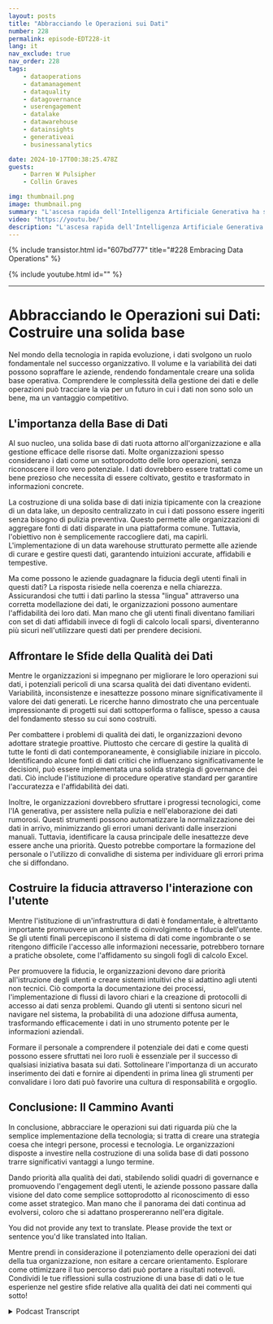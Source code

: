 ```yaml
---
layout: posts
title: "Abbracciando le Operazioni sui Dati"
number: 228
permalink: episode-EDT228-it
lang: it
nav_exclude: true
nav_order: 228
tags:
    - dataoperations
    - datamanagement
    - dataquality
    - datagovernance
    - userengagement
    - datalake
    - datawarehouse
    - datainsights
    - generativeai
    - businessanalytics

date: 2024-10-17T00:38:25.478Z
guests:
    - Darren W Pulsipher
    - Collin Graves

img: thumbnail.png
image: thumbnail.png
summary: "L'ascesa rapida dell'Intelligenza Artificiale Generativa ha spostato l'attenzione dei Chief Innovation Officers (CIOs) dalla gestione dell'infrastruttura alla gestione delle informazioni e dei dati. In questo episodio, Darren intervista Collin Graves, il fondatore di NorthLabs."
video: "https://youtu.be/"
description: "L'ascesa rapida dell'Intelligenza Artificiale Generativa ha spostato l'attenzione dei Chief Innovation Officers (CIOs) dalla gestione dell'infrastruttura alla gestione delle informazioni e dei dati. In questo episodio, Darren intervista Collin Graves, il fondatore di NorthLabs."
---
```


<div>
{% include transistor.html id="607bd777" title="#228 Embracing Data Operations" %}

{% include youtube.html id="" %}
</div>

---

# Abbracciando le Operazioni sui Dati: Costruire una solida base

Nel mondo della tecnologia in rapida evoluzione, i dati svolgono un ruolo fondamentale nel successo organizzativo. Il volume e la variabilità dei dati possono sopraffare le aziende, rendendo fondamentale creare una solida base operativa. Comprendere le complessità della gestione dei dati e delle operazioni può tracciare la via per un futuro in cui i dati non sono solo un bene, ma un vantaggio competitivo.

## L'importanza della Base di Dati

Al suo nucleo, una solida base di dati ruota attorno all'organizzazione e alla gestione efficace delle risorse dati. Molte organizzazioni spesso considerano i dati come un sottoprodotto delle loro operazioni, senza riconoscere il loro vero potenziale. I dati dovrebbero essere trattati come un bene prezioso che necessita di essere coltivato, gestito e trasformato in informazioni concrete.

La costruzione di una solida base di dati inizia tipicamente con la creazione di un data lake, un deposito centralizzato in cui i dati possono essere ingeriti senza bisogno di pulizia preventiva. Questo permette alle organizzazioni di aggregare fonti di dati disparate in una piattaforma comune. Tuttavia, l'obiettivo non è semplicemente raccogliere dati, ma capirli. L'implementazione di un data warehouse strutturato permette alle aziende di curare e gestire questi dati, garantendo intuizioni accurate, affidabili e tempestive.

Ma come possono le aziende guadagnare la fiducia degli utenti finali in questi dati? La risposta risiede nella coerenza e nella chiarezza. Assicurandosi che tutti i dati parlino la stessa "lingua" attraverso una corretta modellazione dei dati, le organizzazioni possono aumentare l'affidabilità dei loro dati. Man mano che gli utenti finali diventano familiari con set di dati affidabili invece di fogli di calcolo locali sparsi, diventeranno più sicuri nell'utilizzare questi dati per prendere decisioni.

## Affrontare le Sfide della Qualità dei Dati

Mentre le organizzazioni si impegnano per migliorare le loro operazioni sui dati, i potenziali pericoli di una scarsa qualità dei dati diventano evidenti. Variabilità, inconsistenze e inesattezze possono minare significativamente il valore dei dati generati. Le ricerche hanno dimostrato che una percentuale impressionante di progetti sui dati sottoperforma o fallisce, spesso a causa del fondamento stesso su cui sono costruiti.

Per combattere i problemi di qualità dei dati, le organizzazioni devono adottare strategie proattive. Piuttosto che cercare di gestire la qualità di tutte le fonti di dati contemporaneamente, è consigliabile iniziare in piccolo. Identificando alcune fonti di dati critici che influenzano significativamente le decisioni, può essere implementata una solida strategia di governance dei dati. Ciò include l'istituzione di procedure operative standard per garantire l'accuratezza e l'affidabilità dei dati.

Inoltre, le organizzazioni dovrebbero sfruttare i progressi tecnologici, come l'IA generativa, per assistere nella pulizia e nell'elaborazione dei dati rumorosi. Questi strumenti possono automatizzare la normalizzazione dei dati in arrivo, minimizzando gli errori umani derivanti dalle inserzioni manuali. Tuttavia, identificare la causa principale delle inesattezze deve essere anche una priorità. Questo potrebbe comportare la formazione del personale o l'utilizzo di convalidhe di sistema per individuare gli errori prima che si diffondano.

## Costruire la fiducia attraverso l'interazione con l'utente

Mentre l'istituzione di un'infrastruttura di dati è fondamentale, è altrettanto importante promuovere un ambiente di coinvolgimento e fiducia dell'utente. Se gli utenti finali percepiscono il sistema di dati come ingombrante o se ritengono difficile l'accesso alle informazioni necessarie, potrebbero tornare a pratiche obsolete, come l'affidamento su singoli fogli di calcolo Excel.

Per promuovere la fiducia, le organizzazioni devono dare priorità all'istruzione degli utenti e creare sistemi intuitivi che si adattino agli utenti non tecnici. Ciò comporta la documentazione dei processi, l'implementazione di flussi di lavoro chiari e la creazione di protocolli di accesso ai dati senza problemi. Quando gli utenti si sentono sicuri nel navigare nel sistema, la probabilità di una adozione diffusa aumenta, trasformando efficacemente i dati in uno strumento potente per le informazioni aziendali.

Formare il personale a comprendere il potenziale dei dati e come questi possono essere sfruttati nei loro ruoli è essenziale per il successo di qualsiasi iniziativa basata sui dati. Sottolineare l'importanza di un accurato inserimento dei dati e fornire ai dipendenti in prima linea gli strumenti per convalidare i loro dati può favorire una cultura di responsabilità e orgoglio.

## Conclusione: Il Cammino Avanti

In conclusione, abbracciare le operazioni sui dati riguarda più che la semplice implementazione della tecnologia; si tratta di creare una strategia coesa che integri persone, processi e tecnologia. Le organizzazioni disposte a investire nella costruzione di una solida base di dati possono trarre significativi vantaggi a lungo termine.

Dando priorità alla qualità dei dati, stabilendo solidi quadri di governance e promuovendo l'engagement degli utenti, le aziende possono passare dalla visione del dato come semplice sottoprodotto al riconoscimento di esso come asset strategico. Man mano che il panorama dei dati continua ad evolversi, coloro che si adattano prospereranno nell'era digitale.

You did not provide any text to translate. Please provide the text or sentence you'd like translated into Italian.

Mentre prendi in considerazione il potenziamento delle operazioni dei dati della tua organizzazione, non esitare a cercare orientamento. Esplorare come ottimizzare il tuo percorso dati può portare a risultati notevoli. Condividi le tue riflessioni sulla costruzione di una base di dati o le tue esperienze nel gestire sfide relative alla qualità dei dati nei commenti qui sotto!



<details>
<summary> Podcast Transcript </summary>

<p></p>

</details>
